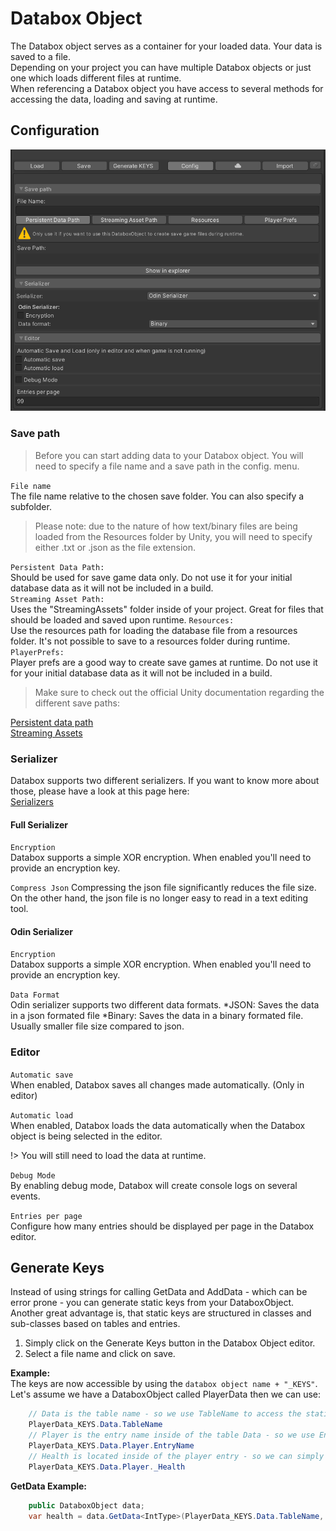 # Databox Object  

The Databox object serves as a container for your loaded data. Your data is saved to a file.  
Depending on your project you can have multiple Databox objects or just one which loads different files at runtime.  
When referencing a Databox object you have access to several methods for accessing the data, loading and saving at runtime.  

## Configuration

![configuration](img/configuration.png)  

### Save path
> Before you can start adding data to your Databox object. You will need to specify a file name and a save path in the config. menu.  

``File name``  
The file name relative to the chosen save folder. You can also specify a subfolder.  

> Please note: due to the nature of how text/binary files are being loaded from the Resources folder by Unity, you will need to specify either .txt or .json as the file extension.
  
`Persistent Data Path:`  
Should be used for save game data only. Do not use it for your initial database data as it will not be included in a build.  
`Streaming Asset Path:`  
Uses the "StreamingAssets" folder inside of your project. Great for files that should be loaded and saved upon runtime.
`Resources:`  
Use the resources path for loading the database file from a resources folder. It's not possible to save to a resources folder during runtime.
`PlayerPrefs:`  
Player prefs are a good way to create save games at runtime. Do not use it for your initial database data as it will not be included in a build.

> Make sure to check out the official Unity documentation regarding the different save paths:  

[Persistent data path](https://docs.unity3d.com/ScriptReference/Application-persistentDataPath.html)  
[Streaming Assets](https://docs.unity3d.com/ScriptReference/Application-streamingAssetsPath.html)  
  
### Serializer
Databox supports two different serializers. If you want to know more about those, please have a look at this page here:  
[Serializers](https://odininspector.com/odin-serializer)

#### Full Serializer  
`Encryption`  
Databox supports a simple XOR encryption. When enabled you'll need to provide an encryption key.  

`Compress Json`
Compressing the json file significantly reduces the file size. On the other hand, the json file is no longer easy to read in a text editing tool.

#### Odin Serializer
`Encryption`  
Databox supports a simple XOR encryption. When enabled you'll need to provide an encryption key.  

`Data Format`  
Odin serializer supports two different data formats.
  *JSON: Saves the data in a json formated file
  *Binary: Saves the data in a binary formated file. Usually smaller file size compared to json.
  
### Editor

`Automatic save`  
When enabled, Databox saves all changes made automatically. (Only in editor)  

`Automatic load`  
When enabled, Databox loads the data automatically when the Databox object is being selected in the editor.  

!> You will still need to load the data at runtime. 
  
`Debug Mode`  
By enabling debug mode, Databox will create console logs on several events.  

`Entries per page`  
Configure how many entries should be displayed per page in the Databox editor.  

## Generate Keys
Instead of using strings for calling GetData and AddData - which can be error prone - you can generate static keys from your DataboxObject. Another great advantage is, that static keys are structured in classes and sub-classes based on tables and entries.
  
1. Simply click on the Generate Keys button in the Databox Object editor.  
2. Select a file name and click on save.  

**Example:**  
The keys are now accessible by using the `databox object name + "_KEYS"`. Let's assume we have a DataboxObject called PlayerData then we can use:  
```csharp
    // Data is the table name - so we use TableName to access the static key
    PlayerData_KEYS.Data.TableName
    // Player is the entry name inside of the table Data - so we use EntryName to access the static key 
    PlayerData_KEYS.Data.Player.EntryName   
    // Health is located inside of the player entry - so we can simply use the _Health key.
    PlayerData_KEYS.Data.Player._Health
```  
**GetData Example:**  
```csharp
    public DataboxObject data;
    var health = data.GetData<IntType>(PlayerData_KEYS.Data.TableName, PlayerData_KEYS.Data.Player.EntryName, PlayerData_KEYS.Data.Player._Health);
```
